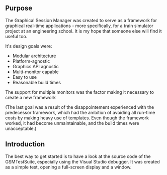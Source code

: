 Purpose
-------

The Graphical Session Manager was created to serve as a framework for graphical real-time applications - more specifically, for a train simulator project at an engineering school. It is my hope that someone else will find it useful too.

It's design goals were:

 * Modular architecture
 * Platform-agnostic
 * Graphics API agnostic
 * Multi-monitor capable
 * Easy to use
 * Reasonable build times
 
The support for multiple monitors was the factor making it necessary to create a new framework

(The last goal was a result of the disappointement experienced with the predecessor framework, which had the ambition of avoiding all run-time costs by making heavy use of templates. Even though the framework worked, it had become unmaintainable, and the build times were unacceptable.)

Introduction
------------

The best way to get started is to have a look at the source code of the GSMTestSuite, especially using the Visual Studio debugger. It was created as a simple test, opening a full-screen display and a window.
